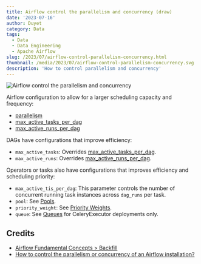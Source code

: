 ```yaml
---
title: Airflow control the parallelism and concurrency (draw)
date: '2023-07-16'
author: Duyet
category: Data
tags:
  - Data
  - Data Engineering
  - Apache Airflow
slug: /2023/07/airflow-control-parallelism-concurrency.html
thumbnail: /media/2023/07/airflow-control-parallelism-concurrency.svg
description: 'How to control parallelism and concurrency'
---
```


![Airflow control the parallelism and concurrency](/media/2023/07/airflow-control-parallelism-concurrency.svg)

Airflow configuration to allow for a larger scheduling capacity and frequency:

- [parallelism](https://airflow.apache.org/docs/apache-airflow/stable/configurations-ref.html#config-core-parallelism)
- [max_active_tasks_per_dag](https://airflow.apache.org/docs/apache-airflow/stable/configurations-ref.html#config-core-max-active-tasks-per-dag)
- [max_active_runs_per_dag](https://airflow.apache.org/docs/apache-airflow/stable/configurations-ref.html#config-core-max-active-runs-per-dag)

DAGs have configurations that improve efficiency:

- `max_active_tasks`: Overrides [max_active_tasks_per_dag](https://airflow.apache.org/docs/apache-airflow/stable/configurations-ref.html#config-core-max-active-tasks-per-dag).
- `max_active_runs`: Overrides [max_active_runs_per_dag](https://airflow.apache.org/docs/apache-airflow/stable/configurations-ref.html#config-core-max-active-runs-per-dag).

Operators or tasks also have configurations that improves efficiency and scheduling priority:

- `max_active_tis_per_dag`: This parameter controls the number of concurrent running task instances across `dag_runs` per task.
- `pool`: See [Pools](https://airflow.apache.org/docs/apache-airflow/stable/administration-and-deployment/pools.html#concepts-pool).
- `priority_weight`: See [Priority Weights](https://airflow.apache.org/docs/apache-airflow/stable/administration-and-deployment/priority-weight.html#concepts-priority-weight).
- `queue`: See [Queues](https://airflow.apache.org/docs/apache-airflow/stable/core-concepts/executor/celery.html#executor-celeryexecutor-queue) for CeleryExecutor deployments only.

## Credits

- [Airflow Fundamental Concepts > Backfill](https://airflow.apache.org/docs/apache-airflow/stable/tutorial/fundamentals.html#backfill)
- [How to control the parallelism or concurrency of an Airflow installation?](https://stackoverflow.com/a/56370721)
